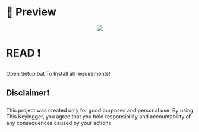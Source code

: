 # 📸 Preview 
<p align="center">
<img src="https://aziz.hadsex.today/ogp/6G15FyuNQ.png">
</p>


# READ ❗
Open Setup.bat To Install all requirements!

## Disclaimer❗
This project was created only for good purposes and personal use.
By using This Keylogger, you agree that you hold responsibility and accountability of any consequences caused by your actions.

